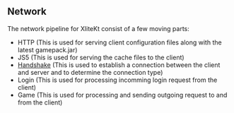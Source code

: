 ## Network

The network pipeline for XliteKt consist of a few moving parts:

- HTTP (This is used for serving client configuration files along with the latest gamepack.jar)
- JS5 (This is used for serving the cache files to the client)
- [Handshake](handshake/index.md) (This is used to establish a connection between the client and server and to determine the connection type)
- Login (This is used for processing incomming login request from the client)
- Game (This is used for processing and sending outgoing request to and from the client)
